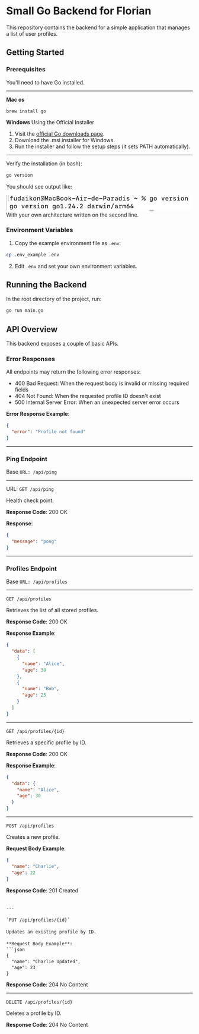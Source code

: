 # Small Go Backend for Florian

This repository contains the backend for a simple application that manages a list of user profiles.

## Getting Started

### Prerequisites

You'll need to have Go installed.

---

**Mac os**
```
brew install go
```

**Windows** Using the Official Installer

1. Visit the [official Go downloads page](https://go.dev/doc/install).
2. Download the .msi installer for Windows.
3. Run the installer and follow the setup steps (it sets PATH automatically).

---

Verify the installation (in bash):
```bash
go version
```

You should see output like:

![](src/images/go_version.png)
With your own architecture written on the second line.

### Environment Variables

1. Copy the example environment file as `.env`:

```bash
cp .env_example .env
```

2. Edit `.env` and set your own environment variables.

## Running the Backend

In the root directory of the project, run:

```bash
go run main.go
```

## API Overview

This backend exposes a couple of basic APIs.

### Error Responses

All endpoints may return the following error responses:

- 400 Bad Request: When the request body is invalid or missing required fields
- 404 Not Found: When the requested profile ID doesn't exist
- 500 Internal Server Error: When an unexpected server error occurs

**Error Response Example**:
```json
{
  "error": "Profile not found"
}
```

---

### Ping Endpoint

Base `URL: /api/ping`

---

URL: `GET /api/ping`

Health check point.

**Response Code**: 200 OK

**Response**:
```json
{
  "message": "pong"
}
```

---

### Profiles Endpoint

Base `URL: /api/profiles`

---

`GET /api/profiles`

Retrieves the list of all stored profiles.

**Response Code**: 200 OK

**Response Example**: 
```json
{
  "data": [
    {
      "name": "Alice",
      "age": 30
    },
    {
      "name": "Bob",
      "age": 25
    }
  ]
}
```

---

`GET /api/profiles/{id}`

Retrieves a specific profile by ID.

**Response Code**: 200 OK

**Response Example**:
```json
{
  "data": {
    "name": "Alice",
    "age": 30
  }
}
```

---

`POST /api/profiles`

Creates a new profile.

**Request Body Example**:
```json
{
  "name": "Charlie",
  "age": 22
}
```

**Response Code**: 201 Created
```

---

`PUT /api/profiles/{id}`

Updates an existing profile by ID.

**Request Body Example**:
```json
{
  "name": "Charlie Updated",
  "age": 23
}
```

**Response Code**: 204 No Content

---

`DELETE /api/profiles/{id}`

Deletes a profile by ID.

**Response Code**: 204 No Content